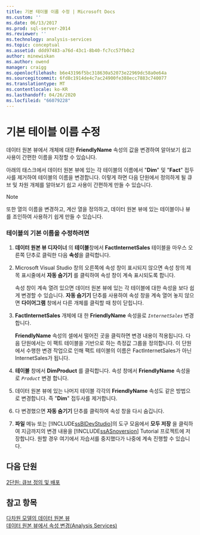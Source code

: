 ```yaml
---
title: 기본 테이블 이름 수정 | Microsoft Docs
ms.custom: ''
ms.date: 06/13/2017
ms.prod: sql-server-2014
ms.reviewer: ''
ms.technology: analysis-services
ms.topic: conceptual
ms.assetid: ddd97483-a76d-43c1-8b40-fc7cc57fb0c2
author: minewiskan
ms.author: owend
manager: craigg
ms.openlocfilehash: b6e43196f5bc318630a52073e22969dc58a0e64a
ms.sourcegitcommit: 6fd8c1914de4c7ac24900fe388ecc7883c740077
ms.translationtype: MT
ms.contentlocale: ko-KR
ms.lasthandoff: 04/26/2020
ms.locfileid: "66079228"
---
```

# <a name="modifying-default-table-names"></a>기본 테이블 이름 수정
  데이터 원본 뷰에서 개체에 대한 **FriendlyName** 속성의 값을 변경하여 알아보기 쉽고 사용이 간편한 이름을 지정할 수 있습니다.  
  
 아래의 태스크에서 데이터 원본 뷰에 있는 각 테이블의 이름에서 "**Dim**" 및 "**Fact**" 접두사를 제거하여 테이블의 이름을 변경합니다. 이렇게 하면 다음 단원에서 정의하게 될 큐브 및 차원 개체를 알아보기 쉽고 사용이 간편하게 만들 수 있습니다.  
  
> [!NOTE]  
>  또한 열의 이름을 변경하고, 계산 열을 정의하고, 데이터 원본 뷰에 있는 테이블이나 뷰를 조인하여 사용하기 쉽게 만들 수 있습니다.  
  
### <a name="to-modify-the-default-name-of-a-table"></a>테이블의 기본 이름을 수정하려면  
  
1.  **데이터 원본 뷰 디자이너** 의 **테이블**창에서 **FactInternetSales** 테이블을 마우스 오른쪽 단추로 클릭한 다음 **속성**을 클릭합니다.  
  
2.  Microsoft Visual Studio 창의 오른쪽에 속성 창이 표시되지 않으면 속성 창의 제목 표시줄에서 **자동 숨기기** 를 클릭하여 속성 창이 계속 표시되도록 합니다.  
  
     속성 창이 계속 열려 있으면 데이터 원본 뷰에 있는 각 테이블에 대한 속성을 보다 쉽게 변경할 수 있습니다. **자동 숨기기** 단추를 사용하여 속성 창을 계속 열어 놓지 않으면 **다이어그램** 창에서 다른 개체를 클릭할 때 창이 닫힙니다.  
  
3.  **FactInternetSales** 개체에 대 한 **FriendlyName** 속성을로 *`InternetSales`* 변경 합니다.  
  
     **FriendlyName** 속성의 셀에서 떨어진 곳을 클릭하면 변경 내용이 적용됩니다. 다음 단원에서는 이 팩트 테이블을 기반으로 하는 측정값 그룹을 정의합니다. 이 단원에서 수행한 변경 작업으로 인해 팩트 테이블의 이름은 FactInternetSales가 아닌 InternetSales가 됩니다.  
  
4.  **테이블** 창에서 **DimProduct** 를 클릭합니다. 속성 창에서 **FriendlyName** 속성을로 *`Product`* 변경 합니다.  
  
5.  데이터 원본 뷰에 있는 나머지 테이블 각각의 **FriendlyName** 속성도 같은 방법으로 변경합니다. 즉 "**Dim**" 접두사를 제거합니다.  
  
6.  다 변경했으면 **자동 숨기기** 단추를 클릭하여 속성 창을 다시 숨깁니다.  
  
7.  **파일** 메뉴 또는 [!INCLUDE[ssBIDevStudio](../includes/ssbidevstudio-md.md)]의 도구 모음에서 **모두 저장** 을 클릭하여 지금까지의 변경 내용을 [!INCLUDE[ssASnoversion](../includes/ssasnoversion-md.md)] Tutorial 프로젝트에 저장합니다. 원할 경우 여기에서 자습서를 중지했다가 나중에 계속 진행할 수 있습니다.  
  
## <a name="next-lesson"></a>다음 단원  
 [2단원: 큐브 정의 및 배포](lesson-2-defining-and-deploying-a-cube.md)  
  
## <a name="see-also"></a>참고 항목  
 [다차원 모델의 데이터 원본 뷰](multidimensional-models/data-source-views-in-multidimensional-models.md)   
 [데이터 원본 뷰에서 속성 변경&#40;Analysis Services&#41;](multidimensional-models/change-properties-in-a-data-source-view-analysis-services.md)  
  
  

